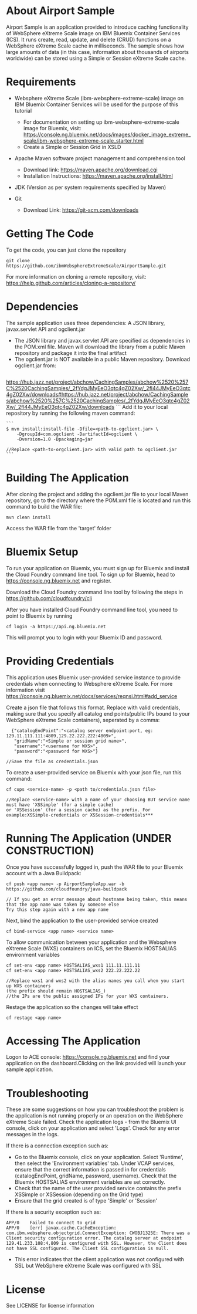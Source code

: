 # About Airport Sample
Airport Sample is an application provided to introduce caching functionality of WebSphere eXtreme Scale image on IBM Bluemix Container Services (ICS). It runs create, read, update, and delete (CRUD) functions on a WebSphere eXtreme Scale cache in milliseconds. The sample shows how large amounts of data (in this case, information about thousands of airports worldwide) can be stored using a Simple or Session eXtreme Scale cache. 

# Requirements 
- Websphere eXtreme Scale (ibm-websphere-extreme-scale) image on IBM Bluemix Container Services will be used for the purpose of this tutorial
    - For documentation on setting up ibm-websphere-extreme-scale image for Bluemix, visit:  https://console.ng.bluemix.net/docs/images/docker_image_extreme_scale/ibm-websphere-extreme-scale_starter.html
    - Create a Simple or Session Grid in XSLD 

- Apache Maven software project management and comprehension tool
   - Download link: https://maven.apache.org/download.cgi
   - Installation Instructions: https://maven.apache.org/install.html

- JDK (Version as per system requirements specified by Maven)

- Git 
    - Download Link: https://git-scm.com/downloads
    
# Getting The Code 
To get the code, you can just clone the repository

```
git clone https://github.com/ibmWebsphereExtremeScale/AirportSample.git
```
For more information on cloning a remote repository, visit: https://help.github.com/articles/cloning-a-repository/

# Dependencies
The sample application uses three dependencies: A JSON library, javax.servlet API and ogclient.jar

- The JSON library and javax.servlet API are specified as dependencies in the POM.xml file. Maven will download the library from a public Maven repository and package it into the final artifact
- The ogclient.jar is NOT available in a public Maven repository. Download ogclient.jar from:
    ``` 
 https://hub.jazz.net/project/abchow/CachingSamples/abchow%2520%257C%2520CachingSamples/_2fYdgJMyEeO3qtc4gZ02Xw/_2fl44JMyEeO3qtc4gZ02Xw/downloads#https://hub.jazz.net/project/abchow/CachingSamples/abchow%2520%257C%2520CachingSamples/_2fYdgJMyEeO3qtc4gZ02Xw/_2fl44JMyEeO3qtc4gZ02Xw/downloads 
    ``` 
    Add it to your local repository by running the following maven command:

    ```
    $ mvn install:install-file -Dfile=<path-to-ogclient.jar> \
        -DgroupId=com.ogclient -DartifactId=ogclient \
        -Dversion=1.0 -Dpackaging=jar

    //Replace <path-to-orgclient.jar> with valid path to ogclient.jar
    ```  

# Building The Application 
After cloning the project and adding the ogclient.jar file to your local Maven repository, go to the directory where the POM.xml file is located and run this command to build the WAR file:

```
mvn clean install
```
Access the WAR file from the 'target' folder

# Bluemix Setup 
To run your application on Bluemix, you must sign up for Bluemix and install the Cloud Foundry command line tool. To sign up for Bluemix, head to https://console.ng.bluemix.net and register.

Download the Cloud Foundry command line tool by following the steps in https://github.com/cloudfoundry/cli

After you have installed Cloud Foundry command line tool, you need to point to Bluemix by running
```
cf login -a https://api.ng.bluemix.net
```
This will prompt you to login with your Bluemix ID and password.

# Providing Credentials
This application uses Bluemix user-provided service instance to provide credentials when connecting to Websphere eXtreme Scale. For more information visit https://console.ng.bluemix.net/docs/services/reqnsi.html#add_service

Create a json file that follows this format. Replace with valid credentials, making sure that you specify all catalog end points(public IPs bound to your WebSphere eXtreme Scale containers), seperated by a comma: 

```
  {"catalogEndPoint":"<catalog server endpoint:port, eg: 129.11.111.111:4809,129.22.222.222:4809>",
   "gridName":"<Simple or session grid name>",
   "username":"<username for WXS>",
   "password":"<password for WXS>"}
   
//Save the file as credentials.json
```
To create a user-provided service on Bluemix with your json file, run this command: 

```
cf cups <service-name> -p <path to/credentials.json file>

//Replace <service-name> with a name of your choosing BUT service name must have 'XSSimple' (for a simple cache) 
or 'XSSession' (for a session cache) as the prefix. For example:XSSimple-credentials or XSSession-credentials***
```
# Running The Application (UNDER CONSTRUCTION) 
 Once you have successfully logged in, push the WAR file to your Bluemix account with a Java Buildpack:

```
cf push <app name> -p AirportSampleApp.war -b https://github.com/cloudfoundry/java-buildpack

// If you get an error message about hostname being taken, this means that the app name was taken by someone else
Try this step again with a new app name
``` 

Next, bind the application to the user-provided service created 

```
cf bind-service <app name> <service name>
``` 

To allow communication between your application and the Websphere eXtreme Scale (WXS) containers on ICS, set the Bluemix HOSTSALIAS environment variables

```
cf set-env <app name> HOSTSALIAS_wxs1 111.11.111.11
cf set-env <app name> HOSTSALIAS_wxs2 222.22.222.22

//Replace wxs1 and wxs2 with the alias names you call when you start up WXS containers 
(the prefix should remain HOSTSALIAS_)
//the IPs are the public assigned IPs for your WXS containers. 
``` 

Restage the application so the changes will take effect 

```
cf restage <app name>
```
# Accessing The Application 
Logon to ACE console: https://console.ng.bluemix.net and find your application on the dashboard.Clicking on the link provided will launch your sample application.

# Troubleshooting
These are some suggestions on how you can troubleshoot the problem is the application is not running properly or an operation on the WebSphere eXtreme Scale failed. Check the application logs - from the Bluemix UI console, click on your application and select 'Logs'. Check for any error messages in the logs.

If there is a connection exception such as: 
- Go to the Bluemix console, click on your application. Select 'Runtime', then select the 'Environment variables' tab. Under VCAP services, ensure that the correct information is passed in for credentials (catalogEndPoint, gridName, password, username). Check that the Bluemix HOSTSALIAS environment variables are set correctly. 
- Check that the name of the user provided service contains the prefix XSSimple or XSSession (depending on the Grid type) 
- Ensure that the grid created is of type 'Simple' or 'Session'

If there is a security exception such as: 
```
APP/0    Failed to connect to grid
APP/0    [err] javax.cache.CacheException: com.ibm.websphere.objectgrid.ConnectException: CWOBJ1325E: There was a Client security configuration error. The catalog server at endpoint 129.41.233.108:4,809 is configured with SSL. However, the Client does not have SSL configured. The Client SSL configuration is null.
```
- This error indicates that the client application was not configured with SSL but WebSphere eXtreme Scale was configured with SSL

# License 
See LICENSE for license information
